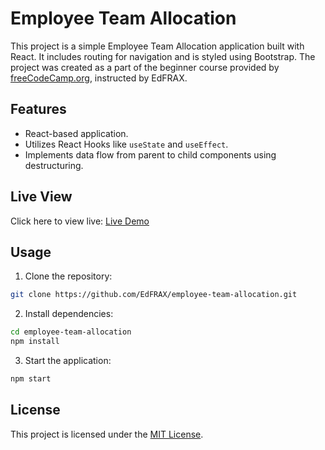 # Employee Team Allocation

This project is a simple Employee Team Allocation application built with React. It includes routing for navigation and is styled using Bootstrap. The project was created as a part of the beginner course provided by [freeCodeCamp.org](https://youtu.be/u6gSSpfsoOQ), instructed by EdFRAX. 

## Features

- React-based application.
- Utilizes React Hooks like `useState` and `useEffect`.
- Implements data flow from parent to child components using destructuring.

## Live View
Click here to view live: [Live Demo](https://edfrax.github.io/employee-team-allocation)

## Usage

1. Clone the repository:

```bash
git clone https://github.com/EdFRAX/employee-team-allocation.git
```

2. Install dependencies:

```bash
cd employee-team-allocation
npm install
```

3. Start the application:

```bash
npm start
```

## License

This project is licensed under the [MIT License](LICENSE).